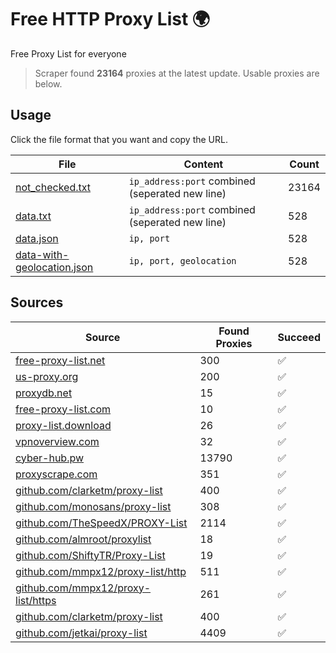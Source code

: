 
# Free HTTP Proxy List 🌍

Free Proxy List for everyone

> Scraper found **23164** proxies at the latest update. Usable proxies are below.

## Usage

Click the file format that you want and copy the URL.


|File|Content|Count|
|----|-------|-----|
|[not_checked.txt](https://raw.githubusercontent.com/yemixzy/proxy-list/main/proxy-list/not_checked.txt)|`ip_address:port` combined (seperated new line)|23164|
|[data.txt](https://raw.githubusercontent.com/yemixzy/proxy-list/main/proxy-list/data.txt)|`ip_address:port` combined (seperated new line)|528|
|[data.json](https://raw.githubusercontent.com/yemixzy/proxy-list/main/proxy-list/data.json)|`ip, port`|528|
|[data-with-geolocation.json](https://raw.githubusercontent.com/yemixzy/proxy-list/main/proxy-list/data-with-geolocation.json)|`ip, port, geolocation`|528|

## Sources

|Source|Found Proxies|Succeed|
|------|-------------|-------|
|[free-proxy-list.net](https://free-proxy-list.net)|300|✅|
|[us-proxy.org](https://www.us-proxy.org)|200|✅|
|[proxydb.net](http://proxydb.net)|15|✅|
|[free-proxy-list.com](https://free-proxy-list.com/?page=&port=&type%5B%5D=http&type%5B%5D=https&up_time=0&search=Search)|10|✅|
|[proxy-list.download](https://www.proxy-list.download/HTTP)|26|✅|
|[vpnoverview.com](https://vpnoverview.com/privacy/anonymous-browsing/free-proxy-servers)|32|✅|
|[cyber-hub.pw](https://cyber-hub.pw/statics/proxy.txt)|13790|✅|
|[proxyscrape.com](https://api.proxyscrape.com/v2/?request=displayproxies&protocol=http&timeout=10000&country=all&ssl=all&anonymity=all)|351|✅|
|[github.com/clarketm/proxy-list](https://raw.githubusercontent.com/clarketm/proxy-list/master/proxy-list-raw.txt)|400|✅|
|[github.com/monosans/proxy-list](https://raw.githubusercontent.com/monosans/proxy-list/main/proxies/http.txt)|308|✅|
|[github.com/TheSpeedX/PROXY-List](https://raw.githubusercontent.com/TheSpeedX/PROXY-List/master/http.txt)|2114|✅|
|[github.com/almroot/proxylist](https://raw.githubusercontent.com/almroot/proxylist/master/list.txt)|18|✅|
|[github.com/ShiftyTR/Proxy-List](https://raw.githubusercontent.com/ShiftyTR/Proxy-List/master/http.txt)|19|✅|
|[github.com/mmpx12/proxy-list/http](https://raw.githubusercontent.com/mmpx12/proxy-list/master/http.txt)|511|✅|
|[github.com/mmpx12/proxy-list/https](https://raw.githubusercontent.com/mmpx12/proxy-list/master/https.txt)|261|✅|
|[github.com/clarketm/proxy-list](https://raw.githubusercontent.com/clarketm/proxy-list/master/proxy-list-raw.txt)|400|✅|
|[github.com/jetkai/proxy-list](https://raw.githubusercontent.com/jetkai/proxy-list/main/online-proxies/txt/proxies.txt)|4409|✅|


